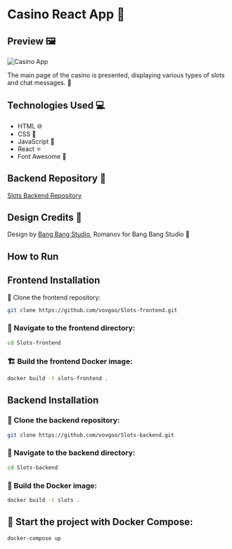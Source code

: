 # Casino React App 🎲

## Preview 🖼️
![Casino App](https://i.imgur.com/nEalr1E.png)

The main page of the casino is presented, displaying various types of slots and chat messages. 🎰

## Technologies Used 💻
- HTML 🌐
- CSS 🎨
- JavaScript 💼
- React ⚛️
- Font Awesome 🎨

## Backend Repository 🚀
[Slots Backend Repository](https://github.com/vovgoo/Slots-backend)

## Design Credits 🎨
Design by [Bang Bang Studio](https://dribbble.com/shots/21595195-ELON-Sports-Betting-and-Casino), Romanov for Bang Bang Studio 🎨

## How to Run
## Frontend Installation
🔧 Clone the frontend repository:
```bash
git clone https://github.com/vovgoo/Slots-frontend.git
```
### 📂 Navigate to the frontend directory:
```bash
cd Slots-frontend
```
### 🏗️ Build the frontend Docker image:
``` bash
docker build -t slots-frontend .
```

## Backend Installation
### 🔧 Clone the backend repository:
``` bash
git clone https://github.com/vovgoo/Slots-backend.git
```

### 📂 Navigate to the backend directory:
``` bash
cd Slots-backend
```

### 🐳 Build the Docker image:
``` bash
docker build -t slots .
```

## 🚀 Start the project with Docker Compose:
``` bash
docker-compose up
```
